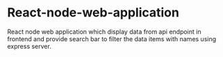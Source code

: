 # React-node-web-application
React node web application which display data from api endpoint in frontend and provide search bar to filter the data items with names using express server.
